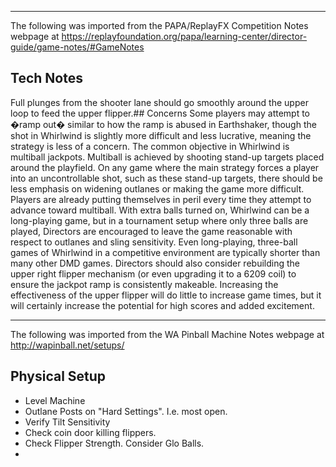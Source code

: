 ***
The following was imported from the PAPA/ReplayFX Competition Notes webpage at https://replayfoundation.org/papa/learning-center/director-guide/game-notes/#GameNotes
## Tech Notes
            
Full plunges from the shooter lane should go smoothly around the upper loop to feed the upper flipper.## Concerns
Some players may attempt to �ramp out� similar to how the ramp is abused in Earthshaker, though the shot in Whirlwind is slightly more difficult and less lucrative, meaning the strategy is less of a concern. The common objective in Whirlwind is multiball jackpots. Multiball is achieved by shooting stand-up targets placed around the playfield. On any game where the main strategy forces a player into an uncontrollable shot, such as these stand-up targets, there should be less emphasis on widening outlanes or making the game more difficult. Players are already putting themselves in peril every time they attempt to advance toward multiball. With extra balls turned on, Whirlwind can be a long-playing game, but in a tournament setup where only three balls are played, Directors are encouraged to leave the game reasonable with respect to outlanes and sling sensitivity. Even long-playing, three-ball games of Whirlwind in a competitive environment are typically shorter than many other DMD games. Directors should also consider rebuilding the upper right flipper mechanism (or even upgrading it to a 6209 coil) to ensure the jackpot ramp is consistently makeable. Increasing the effectiveness of the upper flipper will do little to increase game times, but it will certainly increase the potential for high scores and added excitement.
***
The following was imported from the WA Pinball Machine Notes webpage at http://wapinball.net/setups/
## Physical Setup
-   Level Machine
-   Outlane Posts on "Hard Settings". I.e. most open.
-   Verify Tilt Sensitivity
-   Check coin door killing flippers.
-   Check Flipper Strength. Consider Glo Balls.
-  
